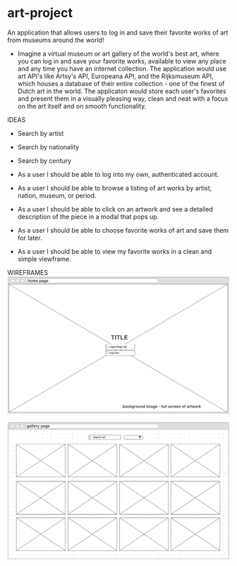 # art-project
An application that allows users to log in and save their favorite works of art from museums around the world!

- Imagine a virtual museum or art gallery of the world's best art, where you can log in and save your favorite works, available to view any place and any time you have an internet collection. The application would use art API's like Artsy's API, Europeana API, and the Rijksmuseum API, which houses a database of their entire collection - one of the finest of Dutch art in the world. The applicaton would store each user's favorites and present them in a visually pleasing way, clean and neat with a focus on the art itself and on smooth functionality.

IDEAS
- Search by artist
- Search by nationality
- Search by century

- As a user I should be able to log into my own, authenticated account.
- As a user I should be able to browse a listing of art works by artist, nation, museum, or period. 
- As a user I should be able to click on an artwork and see a detailed description of the piece in a modal that pops up. 
- As a user I should be able to choose favorite works of art and save them for later.
- As a user I should be able to view my favorite works in a clean and simple viewframe.

WIREFRAMES
<img src="home.png">

<img src="gallery.png">
